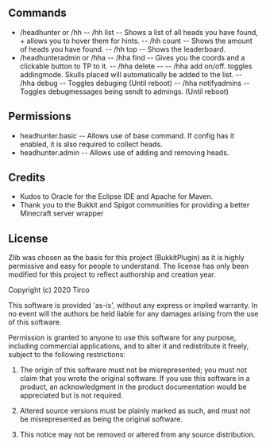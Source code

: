 ## Commands
* /headhunter or /hh
  -- /hh list  -- Shows a list of all heads you have found, + allows you to hover them for hints.
  -- /hh count -- Shows the amount of heads you have found.
  -- /hh top -- Shows the leaderboard.
* /headhunteradmin or /hha
  -- /hha find <id> -- Gives you the coords and a clickable button to TP to it.
  -- /hha delete <id> -- 
  -- /hha add on/off. toggles addingmode. Skulls placed will automatically be added to the list.
  -- /hha debug -- Toggles debuging (Until reboot)
  -- /hha notifyadmins -- Toggles debugmessages being sendt to admings. (Until reboot)

## Permissions
- headhunter.basic -- Allows use of base command. If config has it enabled, it is also required to collect heads.
- headhunter.admin -- Allows use of adding and removing heads.


## Credits

* Kudos to Oracle for the Eclipse IDE and Apache for Maven.
* Thank you to the Bukkit and Spigot communities for providing a better Minecraft server wrapper

## License

Zlib was chosen as the basis for this project (BukkitPlugin) as it is highly permissive and easy for people to understand. The license has only been modified for this project to reflect authorship and creation year.

Copyright (c) 2020 Tirco

This software is provided 'as-is', without any express or implied
warranty. In no event will the authors be held liable for any damages
arising from the use of this software.

Permission is granted to anyone to use this software for any purpose,
including commercial applications, and to alter it and redistribute it
freely, subject to the following restrictions:

1. The origin of this software must not be misrepresented; you must not
claim that you wrote the original software. If you use this software
in a product, an acknowledgment in the product documentation would be
appreciated but is not required.

2. Altered source versions must be plainly marked as such, and must not be
misrepresented as being the original software.

3. This notice may not be removed or altered from any source
distribution.
